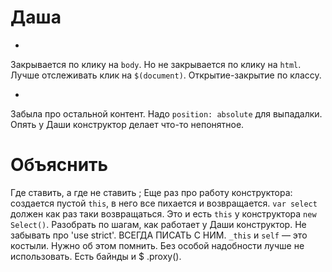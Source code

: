 # Даша
+
Закрывается по клику на `body`. Но не закрывается по клику на `html`. Лучше отслеживать клик на `$(document)`.
Открытие-закрытие по классу.

-
Забыла про остальной контент. Надо `position: absolute` для выпадалки.
Опять у Даши конструктор делает что-то непонятное.

# Объяснить
Где ставить, а где не ставить ;
Еще раз про работу конструктора: создается пустой `this`, в него все пихается и возвращается.
`var select` должен как раз таки возвращаться. Это и есть `this` у конструктора `new Select()`.
Разобрать по шагам, как работает у Даши конструктор.
Не забывать про 'use strict'. ВСЕГДА ПИСАТЬ С НИМ.
`_this` и `self` — это костыли. Нужно об этом помнить. Без особой надобности лучше не использовать. Есть байнды и $
.proxy().
